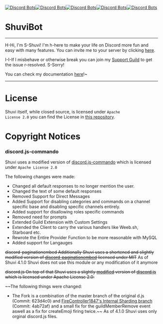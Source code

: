 [![Discord Bots](https://discordbots.org/api/widget/status/323128638444929025.png)](https://discordbots.org/bot/323128638444929025)[![Discord Bots](https://discordbots.org/api/widget/servers/323128638444929025.png?noavatar=true)](https://discordbots.org/bot/323128638444929025)[![Discord Bots](https://discordbots.org/api/widget/owner/323128638444929025.png?noavatar=true)](https://discordbots.org/bot/323128638444929025)[![Discord Bots](https://discordbots.org/api/widget/upvotes/323128638444929025.png?noavatar=true)](https://discordbots.org/bot/323128638444929025)[![Discord Bots](https://discordbots.org/api/widget/lib/323128638444929025.png?noavatar=true)](https://discordbots.org/bot/323128638444929025)
<!DOCTYPE html>
<html>
        <h1>ShuviBot</h1>
<hr>
    <body>
      <p>H-Hi, I'm S-Shuvi! I'm h-here to make your life on Discord more fun and easy with many features. You can invite me to your server by clicking <a href="https://discordapp.com/oauth2/authorize?client_id=323128638444929025&scope=bot&permissions=536210551">here</a>.</p></p>
<p>I-I-If I misbehave or  otherwise break you can join my <a href="https://discord.gg/eYbEBaS">Support Guild</a> to get the issue r-resolved. S-Sorry!<br>
<p>You can check my documentation <a href="https://github.com/MrLar/ShuviWiki/wiki">here</a>!~<br>
    </body>
  <hr></hr>
</html>

# License

Shuvi itself, while closed source, is licensed under <code>Apache License 2.0</code> you can find the License in [this repository](https://github.com/ShuviBot/Shuvi-Legal/blob/master/LICENSE).

# Copyright Notices

### discord.js-commando 
Shuvi uses a modified version of [discord.js-commando](https://github.com/Gawdl3y/discord.js-commando/blob/master/LICENSE) which is licensed under <code>Apache License 2.0</code>

The following changes were made:
- Changed all default responses to no longer mention the user.
- Changed the text of some default responses
- Removed Support for Direct Messages
- Added Support for disabling categories and commands on a channel specific base and disabling specific channels entirely.
- Added support for disallowing roles specific commands
- Removed need for prompts
- Extended Guild Extension with Custom Settings
- Extended the Client to carry the various handlers like Weeb.sh, Starboard etc.
- Rewrote the Entire Provider Function to be more reasonable with MySQL
- Added support for Langauges

~~discord-paginationembed
Additionally Shuvi uses a shortened and slightly modified version of [discord-paginationembed](https://github.com/gazmull/discord-paginationembed/blob/master/LICENSE) licensed under MIT~~ As of Shuvi 4.1.0 Shuvi does not use this module or any modification of it anymore

~~discord.js
On top of that Shuvi uses a slightly [modified](https://github.com/MrLar/discord.js) version of [discord.js](https://github.com/discordjs/discord.js/blob/master/LICENSE) which is licensed under Apache License 2.0:~~

~~The following things were changed:
- The Fork is a combination of the master branch of the original d.js (Commit: 623d4c0) and [FireController1847's Internal Sharding branch](https://github.com/FireController1847/discord.js/tree/internal-sharding) (Commit: 4ab72af) and a small fix for the guildMemberRemove event aswell as a fix for createEmoji firing twice.~~
As of 4.1.0 Shuvi uses only orginal discord.js files.
